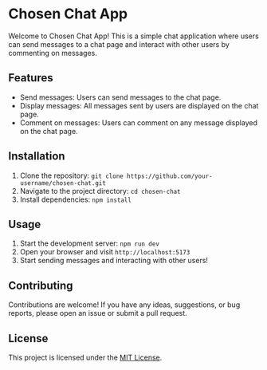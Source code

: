 # Chosen Chat App

Welcome to Chosen Chat App! This is a simple chat application where users can send messages to a chat page and interact with other users by commenting on messages.

## Features

- Send messages: Users can send messages to the chat page.
- Display messages: All messages sent by users are displayed on the chat page.
- Comment on messages: Users can comment on any message displayed on the chat page.

## Installation

1. Clone the repository: `git clone https://github.com/your-username/chosen-chat.git`
2. Navigate to the project directory: `cd chosen-chat`
3. Install dependencies: `npm install`

## Usage

1. Start the development server: `npm run dev`
2. Open your browser and visit `http://localhost:5173`
3. Start sending messages and interacting with other users!

## Contributing

Contributions are welcome! If you have any ideas, suggestions, or bug reports, please open an issue or submit a pull request.

## License

This project is licensed under the [MIT License](LICENSE).

